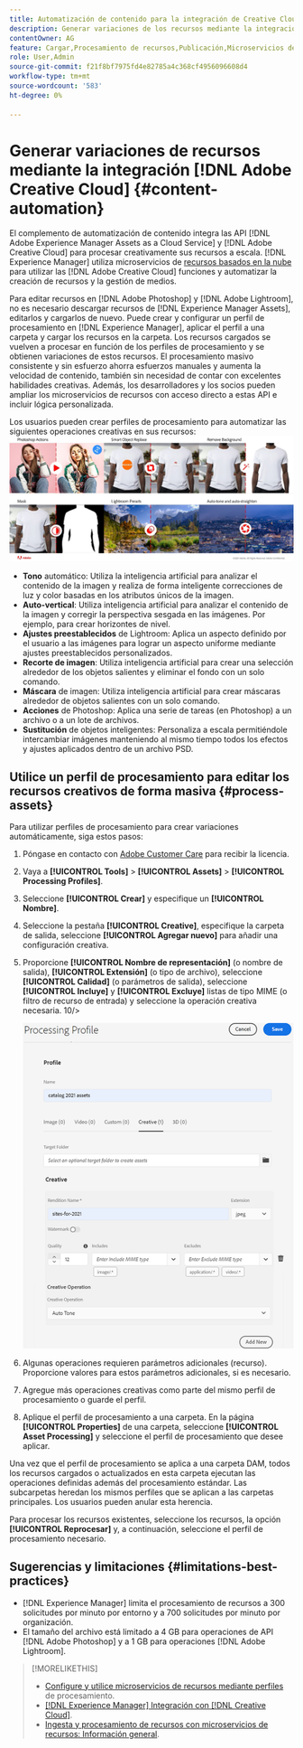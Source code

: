```yaml
---
title: Automatización de contenido para la integración de Creative Cloud
description: Generar variaciones de los recursos mediante la integración del Creative Cloud
contentOwner: AG
feature: Cargar,Procesamiento de recursos,Publicación,Microservicios de Asset compute,Flujo de trabajo
role: User,Admin
source-git-commit: f21f8bf7975fd4e82785a4c368cf4956096608d4
workflow-type: tm+mt
source-wordcount: '583'
ht-degree: 0%

---
```



# Generar variaciones de recursos mediante la integración [!DNL Adobe Creative Cloud] {#content-automation}

El complemento de automatización de contenido integra las API [!DNL Adobe Experience Manager Assets as a Cloud Service] y [!DNL Adobe Creative Cloud] para procesar creativamente sus recursos a escala. [!DNL Experience Manager] utiliza microservicios de  [recursos basados en la nube ](/help/assets/asset-microservices-overview.md) para utilizar las  [!DNL Adobe Creative Cloud] funciones y automatizar la creación de recursos y la gestión de medios.

Para editar recursos en [!DNL Adobe Photoshop] y [!DNL Adobe Lightroom], no es necesario descargar recursos de [!DNL Experience Manager Assets], editarlos y cargarlos de nuevo. Puede crear y configurar un perfil de procesamiento en [!DNL Experience Manager], aplicar el perfil a una carpeta y cargar los recursos en la carpeta. Los recursos cargados se vuelven a procesar en función de los perfiles de procesamiento y se obtienen variaciones de estos recursos. El procesamiento masivo consistente y sin esfuerzo ahorra esfuerzos manuales y aumenta la velocidad de contenido, también sin necesidad de contar con excelentes habilidades creativas. Además, los desarrolladores y los socios pueden ampliar los microservicios de recursos con acceso directo a estas API e incluir lógica personalizada.

Los usuarios pueden crear perfiles de procesamiento para automatizar las siguientes operaciones creativas en sus recursos:\
![automatizar las operaciones de Adobe Photoshop y Adobe Lightroom en los recursos](assets/content-automation.png)
* **Tono** automático: Utiliza la inteligencia artificial para analizar el contenido de la imagen y realiza de forma inteligente correcciones de luz y color basadas en los atributos únicos de la imagen.
* **Auto-vertical**: Utiliza inteligencia artificial para analizar el contenido de la imagen y corregir la perspectiva sesgada en las imágenes. Por ejemplo, para crear horizontes de nivel.
* **Ajustes preestablecidos** de Lightroom: Aplica un aspecto definido por el usuario a las imágenes para lograr un aspecto uniforme mediante ajustes preestablecidos personalizados.
* **Recorte de imagen**: Utiliza inteligencia artificial para crear una selección alrededor de los objetos salientes y eliminar el fondo con un solo comando.
* **Máscara** de imagen: Utiliza inteligencia artificial para crear máscaras alrededor de objetos salientes con un solo comando.
* **Acciones** de Photoshop: Aplica una serie de tareas (en Photoshop) a un archivo o a un lote de archivos.
* **Sustitución** de objetos inteligentes: Personaliza a escala permitiéndole intercambiar imágenes manteniendo al mismo tiempo todos los efectos y ajustes aplicados dentro de un archivo PSD.



## Utilice un perfil de procesamiento para editar los recursos creativos de forma masiva {#process-assets}

Para utilizar perfiles de procesamiento para crear variaciones automáticamente, siga estos pasos:

1. Póngase en contacto con [Adobe Customer Care](https://experienceleague.adobe.com/#support) para recibir la licencia.

1. Vaya a **[!UICONTROL Tools]** > **[!UICONTROL Assets]** > **[!UICONTROL Processing Profiles]**.

1. Seleccione **[!UICONTROL Crear]** y especifique un **[!UICONTROL Nombre]**.

1. Seleccione la pestaña **[!UICONTROL Creative]**, especifique la carpeta de salida, seleccione **[!UICONTROL Agregar nuevo]** para añadir una configuración creativa.

1. Proporcione **[!UICONTROL Nombre de representación]** (o nombre de salida), **[!UICONTROL Extensión]** (o tipo de archivo), seleccione **[!UICONTROL Calidad]** (o parámetros de salida), seleccione **[!UICONTROL Incluye]** y **[!UICONTROL Excluye]** listas de tipo MIME (o filtro de recurso de entrada) y seleccione la operación creativa necesaria. 10/><br/>

   ![ficha creativa en perfil de procesamiento](assets/creative-processing-profile.png)

1. Algunas operaciones requieren parámetros adicionales (recurso). Proporcione valores para estos parámetros adicionales, si es necesario.

1. Agregue más operaciones creativas como parte del mismo perfil de procesamiento o guarde el perfil.

1. Aplique el perfil de procesamiento a una carpeta. En la página **[!UICONTROL Properties]** de una carpeta, seleccione **[!UICONTROL Asset Processing]** y seleccione el perfil de procesamiento que desee aplicar.

Una vez que el perfil de procesamiento se aplica a una carpeta DAM, todos los recursos cargados o actualizados en esta carpeta ejecutan las operaciones definidas además del procesamiento estándar. Las subcarpetas heredan los mismos perfiles que se aplican a las carpetas principales. Los usuarios pueden anular esta herencia.

Para procesar los recursos existentes, seleccione los recursos, la opción **[!UICONTROL Reprocesar]** y, a continuación, seleccione el perfil de procesamiento necesario.

## Sugerencias y limitaciones {#limitations-best-practices}

* [!DNL Experience Manager] limita el procesamiento de recursos a 300 solicitudes por minuto por entorno y a 700 solicitudes por minuto por organización.
* El tamaño del archivo está limitado a 4 GB para operaciones de API [!DNL Adobe Photoshop] y a 1 GB para operaciones [!DNL Adobe Lightroom].

>[!MORELIKETHIS]
>
>* [Configure y utilice microservicios de recursos mediante perfiles](/help/assets/asset-microservices-configure-and-use.md) de procesamiento.
>* [ [!DNL Experience Manager] Integración con [!DNL Creative Cloud]](/help/assets/aem-cc-integration-best-practices.md).
>* [Ingesta y procesamiento de recursos con microservicios de recursos: Información general](/help/assets/asset-microservices-overview.md).

